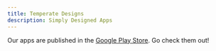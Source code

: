 ```yaml
---
title: Temperate Designs
description: Simply Designed Apps
---
```


Our apps are published in the [Google Play
Store](https://play.google.com/store/apps/dev?id=5570979445892256716).
Go check them out!
